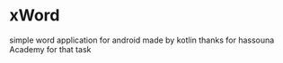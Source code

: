 # xWord
simple word application  for android 
made by kotlin
thanks for hassouna Academy for that task

